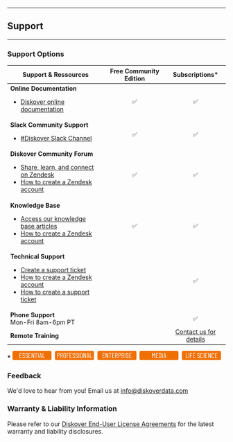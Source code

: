 ___
## Support
___

### Support Options

| Support & Ressources | Free Community Edition | Subscriptions* |
| --- | :---: | :---: |
| **Online Documentation**<ul><li>[Diskover online documentation](https://docs.diskoverdata.com/)</li></ul> | ✅ | ✅ |
| **Slack Community Support**<ul><li>[#Diskover Slack Channel](https://diskoverworkspace.slack.com/ssb/redirect#/)</li></ul> | ✅ | ✅ |
| **Diskover Community Forum**<ul><li>[Share, learn, and connect on Zendesk](https://support.diskoverdata.com/hc/en-us/community/topics)</li><li>[How to create a Zendesk account](https://docs.diskoverdata.com/tech_support_and_troubleshooting/#create-a-zendesk-account)</li></ul> | ✅ | ✅ |
| **Knowledge Base**<ul><li>[Access our knowledge base articles](https://diskoverdata.zendesk.com/)</li><li>[How to create a Zendesk account](https://docs.diskoverdata.com/tech_support_and_troubleshooting/#create-a-zendesk-account)</li></ul> | ✅ | ✅ |
| **Technical Support**<ul><li>[Create a support ticket](https://diskoverdata.zendesk.com/)</li><li>[How to create a Zendesk account](https://docs.diskoverdata.com/tech_support_and_troubleshooting/#create-a-zendesk-account)</li><li>[How to create a support ticket](https://docs.diskoverdata.com/tech_support_and_troubleshooting/)</li></ul> | | ✅ |
| **Phone Support**<br>Mon-Fri 8am-6pm PT | | ✅ |
| **Remote Training** | | <a class="email-link" href= "mailto:info@diskoverdata.com?subject=Training Information Request">Contact us for details</a> |

**\*** <img src="images/button_edition_essential.png" width="90">&nbsp;&nbsp;<img src="images/button_edition_professional.png" width="90">&nbsp;&nbsp;<img src="images/button_edition_enterprise.png" width="90">&nbsp;&nbsp;<img src="images/button_edition_media.png" width="90">&nbsp;&nbsp;<img src="images/button_edition_life_science.png" width="90">

### Feedback

We'd love to hear from you! Email us at [info@diskoverdata.com](mailto:info@diskoverdata.com)

### Warranty & Liability Information

Please refer to our [Diskover End-User License Agreements](https://www.diskoverdata.com/legal-docs/) for the latest warranty and liability disclosures. 
